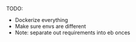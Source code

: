TODO:
- Dockerize everything
- Make sure envs are different
- Note: separate out requirements into eb onces 